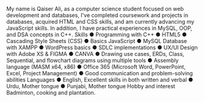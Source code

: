 My name is Qaiser Ali, as a computer science student focused on web development and databases, I've completed
coursework and projects in databases, acquired HTML and CSS skills, and am currently
advancing my JavaScript skills. In addition, I have practical experiences in MySQL, OOP, and
DSA concepts in C++.
Skills
● Programming with C++
● HTML5
● Cascading Style Sheets (CSS)
● Basics JavaScript
● MySQL Database with XAMPP
● WordPress basics
● SDLC implementations
● UX/UI Design with Adobe XS & FIGMA
● CANVA
● Drawing use cases, ERDs, Class,
Sequential, and flowchart diagrams using
multiple tools
● Assembly language (MASM x64, x86)
● Office 365 (Microsoft Word, PowerPoint,
Excel, Project Management)
● Good communication and problem-solving
abilities
Languages
● English, Excellent skills in both written and verbal
● Urdu, Mother tongue
● Punjabi, Mother tongue
Hobby and interest
Badminton, cooking and plantation.
